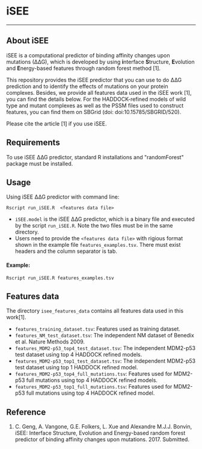# iSEE
***
## About iSEE
iSEE is a computational predictor of binding affinity changes upon mutations (∆∆G), which is developed by using **i**nterface **S**tructure, **E**volution and **E**nergy-based features through random forest method [1].

This repository provides the iSEE predictor that you can use to do ∆∆G prediction and to identify the effects of mutations on your protein complexes. Besides, we provide all features data used in the iSEE work [1], you can find the details below. For the HADDOCK-refined models of wild type and mutant complexes as well as the PSSM files used to construct features, you can find them on SBGrid (doi: doi:10.15785/SBGRID/520).

Please cite the article [1] if you use iSEE.


## Requirements
To use iSEE ∆∆G predictor, standard R installations and "randomForest" package must be installed.


## Usage
Using iSEE ∆∆G predictor with command line:

	Rscript run_iSEE.R  <features data file>

- `iSEE.model` is the iSEE ∆∆G predictor, which is a binary file and executed by the script `run_iSEE.R`. Note the two files must be in the same directory.
- Users need to provide the `<features data file>` with rigious format shown in the example file `features_examples.tsv`. There must exist headers and the column separator is tab.


#### Example:

	Rscript run_iSEE.R features_examples.tsv

## Features data

The directory `isee_features_data` contains all features data used in this work[1].

- `features_training_dataset.tsv`: Features used as training dataset.
- `features_NM_test_dataset.tsv`: The independent NM dataset of Benedix et al. Nature Methods 2009.
- `features_MDM2-p53_top4_test_dataset.tsv`: The independent MDM2-p53 test dataset using top 4 HADDOCK refined models.
- `features_MDM2-p53_top1_test_dataset.tsv`: The independent MDM2-p53 test dataset using top 1 HADDOCK refined model.
- `features_MDM2-p53_top4_full_mutations.tsv`: Features used for MDM2-p53 full mutations using top 4 HADDOCK refined models.
- `features_MDM2-p53_top1_full_mutations.tsv`: Features used for MDM2-p53 full mutations using top 4 HADDOCK refined model.


## Reference
1. C. Geng, A. Vangone, G.E. Folkers, L. Xue and Alexandre M.J.J. Bonvin, iSEE: Interface Structure, Evolution and Energy-based random forest predictor of binding affinity changes upon mutations. 2017. Submitted.
